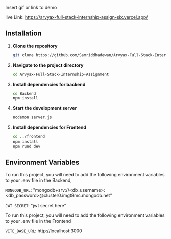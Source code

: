 
Insert gif or link to demo

live Link: https://arvyax-full-stack-internship-assign-six.vercel.app/

## Installation

1. **Clone the repository**  
   ```bash
   git clone https://github.com/Samriddhadewan/Arvyax-Full-Stack-Internship-Assignment.git

2. **Navigate to the project directory**  
   ```bash
   cd Arvyax-Full-Stack-Internship-Assignment

3. **Install dependencies for backend**  
   ```bash
   cd Backend
   npm install

4. **Start the development server**  
   ```bash
   nodemon server.js

5. **Install dependencies for Frontend**  
   ```bash
   cd ../frontend
   npm install
   npm rund dev
## Environment Variables

To run this project, you will need to add the following environment variables to your .env file in the Backend,

`MONGODB_URL`: "mongodb+srv://<db_username>:<db_password>@cluster0.imgt8mc.mongodb.net"

`JWT_SECRET`: "jwt secret here"

To run this project, you will need to add the following environment variables to your .env file in the Frontend 

`VITE_BASE_URL`: http://localhost:3000
